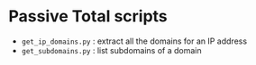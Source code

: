 # Passive Total scripts

* `get_ip_domains.py` : extract all the domains for an IP address
* `get_subdomains.py` : list subdomains of a domain
